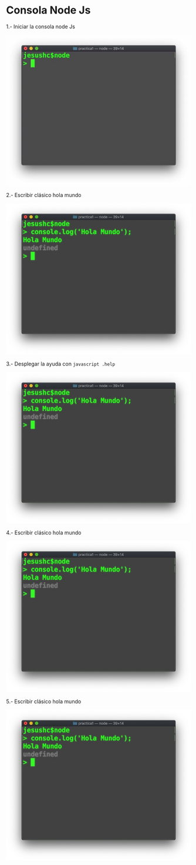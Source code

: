 # Consola Node Js

1.- Iniciar la consola node Js

![Screenshot](image1.jpeg)

2.- Escribir clásico hola mundo

![Screenshot](image2.jpg)

3.- Desplegar la ayuda con ```javascript .help ```

![Screenshot](image2.jpg)

4.- Escribir clásico hola mundo

![Screenshot](image2.jpg)

5.- Escribir clásico hola mundo

![Screenshot](image2.jpg)
